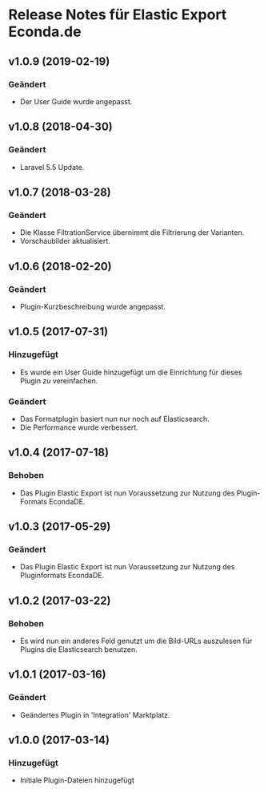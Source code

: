 # Release Notes für Elastic Export Econda.de

## v1.0.9 (2019-02-19)

### Geändert
- Der User Guide wurde angepasst.

## v1.0.8 (2018-04-30)

### Geändert
- Laravel 5.5 Update.

## v1.0.7 (2018-03-28)

### Geändert
- Die Klasse FiltrationService übernimmt die Filtrierung der Varianten.
- Vorschaubilder aktualisiert.

## v1.0.6 (2018-02-20)

### Geändert
- Plugin-Kurzbeschreibung wurde angepasst.

## v1.0.5 (2017-07-31)

### Hinzugefügt
- Es wurde ein User Guide hinzugefügt um die Einrichtung für dieses Plugin zu vereinfachen.

### Geändert
- Das Formatplugin basiert nun nur noch auf Elasticsearch.
- Die Performance wurde verbessert.

## v1.0.4 (2017-07-18)

### Behoben
- Das Plugin Elastic Export ist nun Voraussetzung zur Nutzung des Plugin-Formats EcondaDE.

## v1.0.3 (2017-05-29)

### Geändert
- Das Plugin Elastic Export ist nun Voraussetzung zur Nutzung des Pluginformats EcondaDE.

## v1.0.2 (2017-03-22)

### Behoben
- Es wird nun ein anderes Feld genutzt um die Bild-URLs auszulesen für Plugins die Elasticsearch benutzen.

## v1.0.1 (2017-03-16)

### Geändert
- Geändertes Plugin in 'Integration' Marktplatz.

## v1.0.0 (2017-03-14)

### Hinzugefügt
- Initiale Plugin-Dateien hinzugefügt
